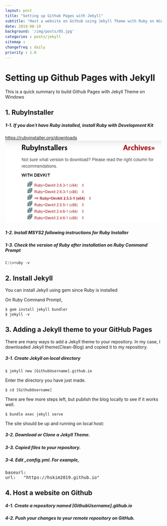 ```yaml
---
layout: post
title: "Setting up Github Pages with Jekyll"
subtitle: "Host a website on Github using Jekyll Theme with Ruby on Windows"
date: 2019-08-19
background: '/img/posts/05.jpg'
categories : posts/jekyll
sitemap :
changefreq : daily
priority : 1.0
---
```

<h1>Setting up Github Pages with Jekyll</h1>
<p>This is a quick summary to build Github Pages with Jekyll Theme on Windows</p>

<h2 class="section-heading">1. RubyInstaller</h2>
<h5>1-1. If you don´t have Ruby installed, install Ruby with Development Kit</h5>
<a href="https://rubyinstaller.org/downloads/">https://rubyinstaller.org/downloads</a>
<img src="/img/posts/190819/rubyinstaller.PNG" alt="RubyInstaller Page">

<h5>1-2. Install MSYS2 following instructions for Ruby Installer</h5>
<h5>1-3. Check the version of Ruby after installation on Ruby Command Prompt</h5>
<pre class="highlight"><code>C:\>ruby -v</code></pre>

<h2 class="section-heading">2. Install Jekyll</h2>
<p>You can install Jekyll using gem since Ruby is installed</p>
<p>On Ruby Command Prompt,</p>
<pre class="highlight"><code>$ gem install jekyll bundler
$ jekyll -v</code></pre>

<h2 class="section-heading">3. Adding a Jekyll theme to your GitHub Pages</h2>
<p>There are many ways to add a Jekyll theme to your repository. In my case, I downloaded Jekyll theme(Clean-Blog) and copied it to my repository.</p>

<h5>3-1. Create Jekyll on local directory</h5>
<pre class="highlight"><code>$ jekyll new [GithubUsername].github.io</code></pre>

<p>Enter the directory you have just made.</p>
<pre class="highlight"><code>$ cd [GithubUsername]</code></pre>

<p>There are few more steps left, but publish the blog locally to see if it works well.</p>
<pre class="highlight"><code>$ bundle exec jekyll serve</code></pre>

<p>The site should be up and running on local host:</p>
<http://127.0.0.1:4000/>

<h5>3-2. Download or Clone a Jekyll Theme.</h5>
<h5>3-3. Copied files to your repository.</h5>
<h5>3-4. Edit _config.yml. For example, </h5>
<pre class="highlight">
baseurl:            
url:   "https://hskim2019.github.io"</pre>

<h2 class="section-heading">4. Host a website on Github</h2>
<h5>4-1. Create a repository named [GithubUsername].github.io</h5>
<h5>4-2. Push your changes to your remote repository on GitHub.</h5>


